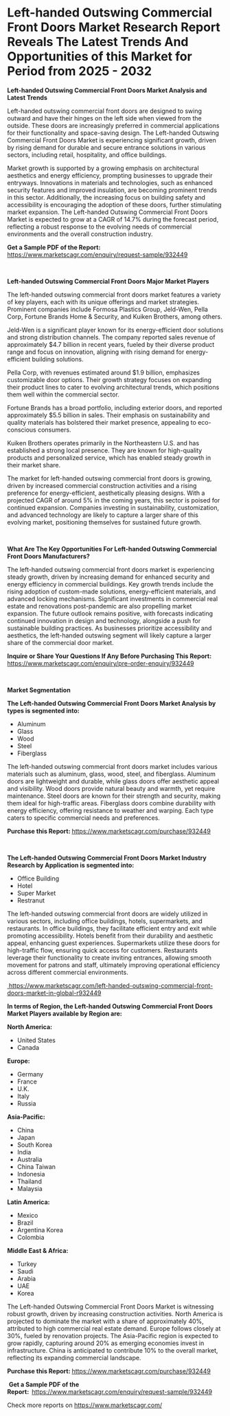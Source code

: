 <p><h1>Left-handed Outswing Commercial Front Doors Market Research Report Reveals The Latest Trends And Opportunities of this Market for Period from 2025 - 2032</h1></p><p><strong>Left-handed Outswing Commercial Front Doors Market Analysis and Latest Trends</strong></p>
<p><p>Left-handed outswing commercial front doors are designed to swing outward and have their hinges on the left side when viewed from the outside. These doors are increasingly preferred in commercial applications for their functionality and space-saving design. The Left-handed Outswing Commercial Front Doors Market is experiencing significant growth, driven by rising demand for durable and secure entrance solutions in various sectors, including retail, hospitality, and office buildings.</p><p>Market growth is supported by a growing emphasis on architectural aesthetics and energy efficiency, prompting businesses to upgrade their entryways. Innovations in materials and technologies, such as enhanced security features and improved insulation, are becoming prominent trends in this sector. Additionally, the increasing focus on building safety and accessibility is encouraging the adoption of these doors, further stimulating market expansion. The Left-handed Outswing Commercial Front Doors Market is expected to grow at a CAGR of 14.7% during the forecast period, reflecting a robust response to the evolving needs of commercial environments and the overall construction industry.</p></p>
<p><strong>Get a Sample PDF of the Report:&nbsp;</strong> <a href="https://www.marketscagr.com/enquiry/request-sample/932449?utm_campaign=2460&utm_medium=2&utm_source=Github&utm_content=ia&utm_term=21032025&utm_id=left-handed-outswing-commercial-front-doors">https://www.marketscagr.com/enquiry/request-sample/932449</a></p>
<p>&nbsp;</p>
<p><strong>Left-handed Outswing Commercial Front Doors Major Market Players</strong></p>
<p><p>The left-handed outswing commercial front doors market features a variety of key players, each with its unique offerings and market strategies. Prominent companies include Formosa Plastics Group, Jeld-Wen, Pella Corp, Fortune Brands Home & Security, and Kuiken Brothers, among others.</p><p>Jeld-Wen is a significant player known for its energy-efficient door solutions and strong distribution channels. The company reported sales revenue of approximately $4.7 billion in recent years, fueled by their diverse product range and focus on innovation, aligning with rising demand for energy-efficient building solutions.</p><p>Pella Corp, with revenues estimated around $1.9 billion, emphasizes customizable door options. Their growth strategy focuses on expanding their product lines to cater to evolving architectural trends, which positions them well within the commercial sector.</p><p>Fortune Brands has a broad portfolio, including exterior doors, and reported approximately $5.5 billion in sales. Their emphasis on sustainability and quality materials has bolstered their market presence, appealing to eco-conscious consumers.</p><p>Kuiken Brothers operates primarily in the Northeastern U.S. and has established a strong local presence. They are known for high-quality products and personalized service, which has enabled steady growth in their market share.</p><p>The market for left-handed outswing commercial front doors is growing, driven by increased commercial construction activities and a rising preference for energy-efficient, aesthetically pleasing designs. With a projected CAGR of around 5% in the coming years, this sector is poised for continued expansion. Companies investing in sustainability, customization, and advanced technology are likely to capture a larger share of this evolving market, positioning themselves for sustained future growth.</p></p>
<p>&nbsp;</p>
<p><strong>What Are The Key Opportunities For Left-handed Outswing Commercial Front Doors Manufacturers?</strong></p>
<p><p>The left-handed outswing commercial front doors market is experiencing steady growth, driven by increasing demand for enhanced security and energy efficiency in commercial buildings. Key growth trends include the rising adoption of custom-made solutions, energy-efficient materials, and advanced locking mechanisms. Significant investments in commercial real estate and renovations post-pandemic are also propelling market expansion. The future outlook remains positive, with forecasts indicating continued innovation in design and technology, alongside a push for sustainable building practices. As businesses prioritize accessibility and aesthetics, the left-handed outswing segment will likely capture a larger share of the commercial door market.</p></p>
<p><strong>Inquire or Share Your Questions If Any Before Purchasing This Report:</strong> <a href="https://www.marketscagr.com/enquiry/pre-order-enquiry/932449?utm_campaign=2460&utm_medium=2&utm_source=Github&utm_content=ia&utm_term=21032025&utm_id=left-handed-outswing-commercial-front-doors">https://www.marketscagr.com/enquiry/pre-order-enquiry/932449</a></p>
<p>&nbsp;</p>
<p><strong>Market Segmentation</strong></p>
<p><strong>The Left-handed Outswing Commercial Front Doors Market Analysis by types is segmented into:</strong></p>
<p><ul><li>Aluminum</li><li>Glass</li><li>Wood</li><li>Steel</li><li>Fiberglass</li></ul></p>
<p><p>The left-handed outswing commercial front doors market includes various materials such as aluminum, glass, wood, steel, and fiberglass. Aluminum doors are lightweight and durable, while glass doors offer aesthetic appeal and visibility. Wood doors provide natural beauty and warmth, yet require maintenance. Steel doors are known for their strength and security, making them ideal for high-traffic areas. Fiberglass doors combine durability with energy efficiency, offering resistance to weather and warping. Each type caters to specific commercial needs and preferences.</p></p>
<p><strong>Purchase this Report:&nbsp;</strong><a href="https://www.marketscagr.com/purchase/932449?utm_campaign=2460&utm_medium=2&utm_source=Github&utm_content=ia&utm_term=21032025&utm_id=left-handed-outswing-commercial-front-doors">https://www.marketscagr.com/purchase/932449</a></p>
<p>&nbsp;</p>
<p><strong>The Left-handed Outswing Commercial Front Doors Market Industry Research by Application is segmented into:</strong></p>
<p><ul><li>Office Building</li><li>Hotel</li><li>Super Market</li><li>Restranut</li></ul></p>
<p><p>The left-handed outswing commercial front doors are widely utilized in various sectors, including office buildings, hotels, supermarkets, and restaurants. In office buildings, they facilitate efficient entry and exit while promoting accessibility. Hotels benefit from their durability and aesthetic appeal, enhancing guest experiences. Supermarkets utilize these doors for high-traffic flow, ensuring quick access for customers. Restaurants leverage their functionality to create inviting entrances, allowing smooth movement for patrons and staff, ultimately improving operational efficiency across different commercial environments.</p></p>
<p><a href="https://www.marketscagr.com/left-handed-outswing-commercial-front-doors-market-in-global-r932449?utm_campaign=2460&utm_medium=2&utm_source=Github&utm_content=ia&utm_term=21032025&utm_id=left-handed-outswing-commercial-front-doors">&nbsp;https://www.marketscagr.com/left-handed-outswing-commercial-front-doors-market-in-global-r932449</a></p>
<p><strong>In terms of Region, the Left-handed Outswing Commercial Front Doors Market Players available by Region are:</strong></p>
<p>
    <p> <strong> North America: </strong>
        <ul>
            <li>United States</li>
            <li>Canada</li>
        </ul>
        </p> 
    <p> <strong> Europe: </strong>
        <ul>
            <li>Germany</li>
            <li>France</li>
            <li>U.K.</li>
            <li>Italy</li>
            <li>Russia</li>
        </ul>
        </p> 
    <p> <strong> Asia-Pacific: </strong>
        <ul>
            <li>China</li>
            <li>Japan</li>
            <li>South Korea</li>
            <li>India</li>
            <li>Australia</li>
            <li>China Taiwan</li>
            <li>Indonesia</li>
            <li>Thailand</li>
            <li>Malaysia</li>
        </ul>
        </p> 
    <p> <strong> Latin America: </strong>
        <ul>
            <li>Mexico</li>
            <li>Brazil</li>
            <li>Argentina Korea</li>
            <li>Colombia</li>
        </ul>
        </p> 
    <p> <strong> Middle East & Africa: </strong>
        <ul>
            <li>Turkey</li>
            <li>Saudi</li>
            <li>Arabia</li>
            <li>UAE</li>
            <li>Korea</li>
        </ul>
    </p>
    </p>
<p><p>The Left-handed Outswing Commercial Front Doors Market is witnessing robust growth, driven by increasing construction activities. North America is projected to dominate the market with a share of approximately 40%, attributed to high commercial real estate demand. Europe follows closely at 30%, fueled by renovation projects. The Asia-Pacific region is expected to grow rapidly, capturing around 20% as emerging economies invest in infrastructure. China is anticipated to contribute 10% to the overall market, reflecting its expanding commercial landscape.</p></p>
<p><strong>Purchase this Report: </strong><a href="https://www.marketscagr.com/purchase/932449?utm_campaign=2460&utm_medium=2&utm_source=Github&utm_content=ia&utm_term=21032025&utm_id=left-handed-outswing-commercial-front-doors">https://www.marketscagr.com/purchase/932449</a></p>
<p>&nbsp;<strong>Get a Sample PDF of the Report:&nbsp;&nbsp;</strong><a href="https://www.marketscagr.com/enquiry/request-sample/932449?utm_campaign=2460&utm_medium=2&utm_source=Github&utm_content=ia&utm_term=21032025&utm_id=left-handed-outswing-commercial-front-doors">https://www.marketscagr.com/enquiry/request-sample/932449</a></p>
<p><strong></strong></p>
<p>Check more reports on <a href="https://www.marketscagr.com/?utm_campaign=2460&utm_medium=2&utm_source=Github&utm_content=ia&utm_term=21032025&utm_id=left-handed-outswing-commercial-front-doors">https://www.marketscagr.com/</a></p>